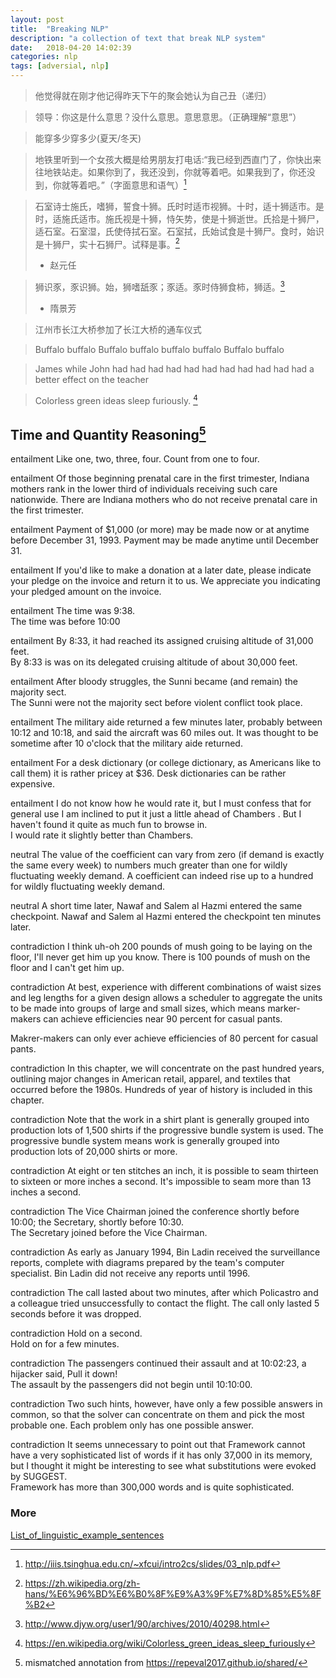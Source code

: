 ```yaml
---
layout: post
title:  "Breaking NLP"
description: "a collection of text that break NLP system"
date:   2018-04-20 14:02:39
categories: nlp
tags: [adversial, nlp]
---
```


> 他觉得就在刚才他记得昨天下午的聚会她认为自己丑（递归）

> 领导：你这是什么意思？没什么意思。意思意思。（正确理解“意思”）

> 能穿多少穿多少(夏天/冬天)

> 地铁里听到一个女孩大概是给男朋友打电话:“我已经到西直门了，你快出来往地铁站走。如果你到了，我还没到，你就等着吧。如果我到了，你还没到，你就等着吧。”（字面意思和语气）[^1]

> 石室诗士施氏，嗜狮，誓食十狮。氏时时适市视狮。十时，适十狮适市。是时，适施氏适市。施氏视是十狮，恃矢势，使是十狮逝世。氏拾是十狮尸，适石室。石室湿，氏使侍拭石室。石室拭，氏始试食是十狮尸。食时，始识是十狮尸，实十石狮尸。试释是事。[^2]
> - 赵元任

>  狮识豕，豕识狮。始，狮嗜舐豕；豕适。豕时侍狮食柿，狮适。[^3]
> - 隋景芳

> 江州市长江大桥参加了长江大桥的通车仪式

> Buffalo buffalo Buffalo buffalo buffalo buffalo Buffalo buffalo

> James while John had had had had had had had had had had had a better effect on the teacher

> Colorless green ideas sleep furiously. [^4]

## Time and Quantity Reasoning[^5]

entailment
Like one, two, three, four. 
Count from one to four. 


entailment
Of those beginning prenatal care in the first trimester, Indiana mothers rank in the lower third of individuals receiving such care nationwide. 
There are Indiana mothers who do not receive prenatal care in the first trimester.  


entailment
Payment of $1,000 (or more) may be made now or at anytime before December 31, 1993. 
Payment may be made anytime until December 31.  


entailment
If you'd like to make a donation at a later date, please indicate your pledge on the invoice and return it to us. 
We appreciate you indicating your pledged amount on the invoice.  

entailment
The time was 9:38.  
The time was before 10:00 

entailment
By 8:33, it had reached its assigned cruising altitude of 31,000 feet.  
By 8:33 is was on its delegated cruising altitude of about 30,000 feet. 

entailment
After bloody struggles, the Sunni became (and remain) the majority sect.  
The Sunni were not the majority sect before violent conflict took place.  

entailment
The military aide returned a few minutes later, probably between 10:12 and 10:18, and said the aircraft was 60 miles out. 
It was thought to be sometime after 10 o'clock that the military aide returned. 

entailment
For a desk dictionary (or college dictionary, as Americans like to call them) it is rather pricey at $36. 
Desk dictionaries can be rather expensive.  


entailment
I do not know how he would rate it, but I must confess that for general use I am inclined to put it just a little ahead of Chambers . But I haven't found it quite as much fun to browse in.  
I would rate it slightly better than Chambers.  


neutral
The value of the coefficient can vary from zero (if demand is exactly the same every week) to numbers much greater than one for wildly fluctuating weekly demand. 
A coefficient can indeed rise up to a hundred for wildly fluctuating weekly demand. 

neutral
A short time later, Nawaf and Salem al Hazmi entered the same checkpoint. 
Nawaf and Salem al Hazmi entered the checkpoint ten minutes later.  

contradiction
I think uh-oh 200 pounds of mush going to be laying on the floor, I'll never get him up you know. 
There is 100 pounds of mush on the floor and I can't get him up.  

contradiction
At best, experience with different combinations of waist sizes and leg lengths for a given design allows a scheduler to aggregate the units to be made into groups of large and small sizes, which means marker-makers can achieve efficiencies near 90 percent for casual pants. 

Makrer-makers can only ever achieve efficiencies of 80 percent for casual pants.  

contradiction
In this chapter, we will concentrate on the past hundred years, outlining major changes in American retail, apparel, and textiles that occurred before the 1980s. 
Hundreds of year of history is included in this chapter.  


contradiction
Note that the work in a shirt plant is generally grouped into production lots of 1,500 shirts if the progressive bundle system is used. 
The progressive bundle system means work is generally grouped into production lots of 20,000 shirts or more.  

contradiction
At eight or ten stitches an inch, it is possible to seam thirteen to sixteen or more inches a second. 
It's impossible to seam more than 13 inches a second. 

contradiction
The Vice Chairman joined the conference shortly before 10:00; the Secretary, shortly before 10:30.  
The Secretary joined before the Vice Chairman.  

contradiction
As early as January 1994, Bin Ladin received the surveillance reports, complete with diagrams prepared by the team's computer specialist. 
Bin Ladin did not receive any reports until 1996. 

contradiction
The call lasted about two minutes, after which Policastro and a colleague tried unsuccessfully to contact the flight. 
The call only lasted 5 seconds before it was dropped. 

contradiction
Hold on a second.  
Hold on for a few minutes.  

contradiction
The passengers continued their assault and at 10:02:23, a hijacker said, Pull it down!  
The assault by the passengers did not begin until 10:10:00. 

contradiction
Two such hints, however, have only a few possible answers in common, so that the solver can concentrate on them and pick the most probable one. 
Each problem only has one possible answer.  

contradiction
It seems unnecessary to point out that Framework cannot have a very sophisticated list of words if it has only 37,000 in its memory, but I thought it might be interesting to see what substitutions were evoked by SUGGEST.  
Framework has more than 300,000 words and is quite sophisticated. 


### More

[List_of_linguistic_example_sentences](https://en.wikipedia.org/wiki/List_of_linguistic_example_sentences)

[^1]: http://iiis.tsinghua.edu.cn/~xfcui/intro2cs/slides/03_nlp.pdf
[^2]: https://zh.wikipedia.org/zh-hans/%E6%96%BD%E6%B0%8F%E9%A3%9F%E7%8D%85%E5%8F%B2
[^3]: http://www.djyw.org/user1/90/archives/2010/40298.html
[^4]: https://en.wikipedia.org/wiki/Colorless_green_ideas_sleep_furiously
[^5]: mismatched annotation from https://repeval2017.github.io/shared/